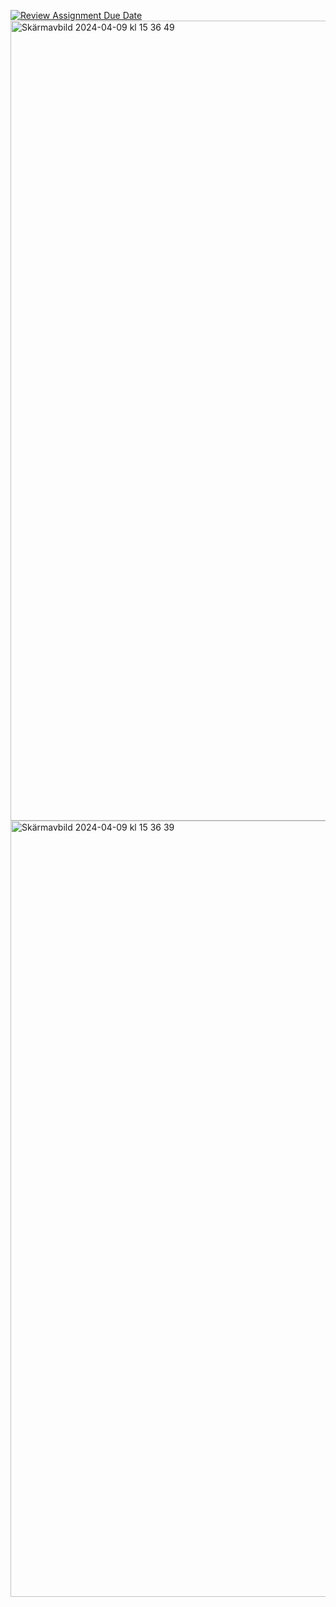 [![Review Assignment Due Date](https://classroom.github.com/assets/deadline-readme-button-24ddc0f5d75046c5622901739e7c5dd533143b0c8e959d652212380cedb1ea36.svg)](https://classroom.github.com/a/Twp4A4Nh)
<img width="1280" alt="Skärmavbild 2024-04-09 kl  15 36 49" src="https://github.com/billiswruce/vinbaren/assets/98770226/ff7c733f-92a6-4575-a9d3-3ca1b4a108a1">
<img width="1242" alt="Skärmavbild 2024-04-09 kl  15 36 39" src="https://github.com/billiswruce/vinbaren/assets/98770226/47b6e628-5b12-48fa-958b-132f82a656e7">
